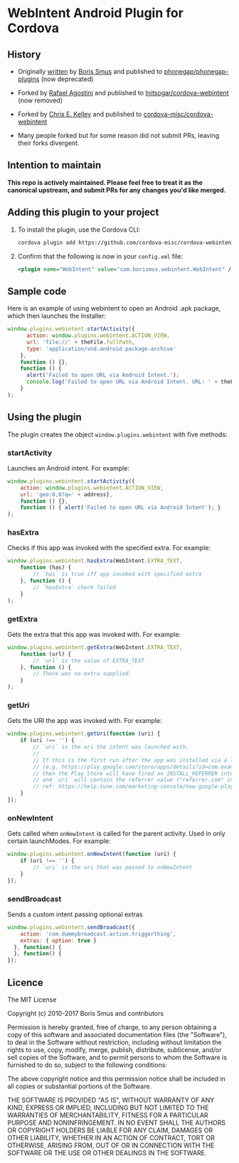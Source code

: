 # WebIntent Android Plugin for Cordova

## History

- Originally [written](http://smus.com/android-phonegap-plugins/)
  by [Boris Smus](https://github.com/borismus)
  and published to
  [phonegap/phonegap-plugins](https://github.com/phonegap/phonegap-plugins/tree/DEPRECATED/Android/WebIntent)
  (now deprecated)

- Forked by [Rafael Agostini](https://github.com/Initsogar)
  and published to
  [Initsogar/cordova-webintent](https://github.com/Initsogar/cordova-webintent)
  (now removed)

- Forked by [Chris E. Kelley](https://github.com/chrisekelley)
  and published to
  [cordova-misc/cordova-webintent](https://github.com/cordova-misc/cordova-webintent)

- Many people forked but for some reason did not submit PRs,
  leaving their forks divergent.

## Intention to maintain

**This repo is actively maintained. Please feel free to treat it as the
canonical upstream, and submit PRs for any changes you'd like merged.**

## Adding this plugin to your project

1. To install the plugin, use the Cordova CLI:

    ```bash
    cordova plugin add https://github.com/cordova-misc/cordova-webintent.git
    ```

1. Confirm that the following is now in your `config.xml` file:

    ```xml
    <plugin name="WebIntent" value="com.borismus.webintent.WebIntent" />
    ```

## Sample code

Here is an example of using webintent to open an Android .apk package, which then launches the Installer:

```javascript
window.plugins.webintent.startActivity({
      action: window.plugins.webintent.ACTION_VIEW,
      url: 'file://' + theFile.fullPath,
      type: 'application/vnd.android.package-archive'
    },
    function () {},
    function () {
      alert('Failed to open URL via Android Intent.');
      console.log('Failed to open URL via Android Intent. URL: ' + theFile.fullPath);
    }
);
```

## Using the plugin

The plugin creates the object `window.plugins.webintent` with five methods:

### startActivity

Launches an Android intent. For example:

```javascript
window.plugins.webintent.startActivity({
    action: window.plugins.webintent.ACTION_VIEW,
    url: 'geo:0,0?q=' + address},
    function () {},
    function () { alert('Failed to open URL via Android Intent'); }
);
```

### hasExtra

Checks if this app was invoked with the specified extra. For example:

```javascript
window.plugins.webintent.hasExtra(WebIntent.EXTRA_TEXT,
    function (has) {
        // `has` is true iff app invoked with specified extra
    }, function () {
        // `hasExtra` check failed
    }
);
```

### getExtra

Gets the extra that this app was invoked with. For example:

```javascript
window.plugins.webintent.getExtra(WebIntent.EXTRA_TEXT,
    function (url) {
        // `url` is the value of EXTRA_TEXT
    }, function () {
        // There was no extra supplied.
    }
);
```

### getUri

Gets the URI the app was invoked with. For example:

```javascript
window.plugins.webintent.getUri(function (uri) {
    if (uri !== '') {
        // `uri` is the uri the intent was launched with.
        //
        // If this is the first run after the app was installed via a link with an install referrer
        // (e.g. https://play.google.com/store/apps/details?id=com.example.app&referrer=referrer.com)
        // then the Play Store will have fired an INSTALL_REFERRER intent that this plugin handles,
        // and `uri` will contain the referrer value ("referrer.com" in the example above).
        // ref: https://help.tune.com/marketing-console/how-google-play-install-referrer-works/
    }
});
```

### onNewIntent

Gets called when `onNewIntent` is called for the parent activity.
Used in only certain launchModes. For example:

```javascript
window.plugins.webintent.onNewIntent(function (uri) {
    if (uri !== '') {
        // `uri` is the uri that was passed to onNewIntent
    }
});
```

### sendBroadcast
Sends a custom intent passing optional extras

```javascript
window.plugins.webintent.sendBroadcast({
    action: 'com.dummybroadcast.action.triggerthing',
    extras: { option: true }
  }, function() {
  }, function() {
});
```

## Licence ##

The MIT License

Copyright (c) 2010-2017 Boris Smus and contributors

Permission is hereby granted, free of charge, to any person obtaining a copy
of this software and associated documentation files (the "Software"), to deal
in the Software without restriction, including without limitation the rights
to use, copy, modify, merge, publish, distribute, sublicense, and/or sell
copies of the Software, and to permit persons to whom the Software is
furnished to do so, subject to the following conditions:

The above copyright notice and this permission notice shall be included in
all copies or substantial portions of the Software.

THE SOFTWARE IS PROVIDED "AS IS", WITHOUT WARRANTY OF ANY KIND, EXPRESS OR
IMPLIED, INCLUDING BUT NOT LIMITED TO THE WARRANTIES OF MERCHANTABILITY,
FITNESS FOR A PARTICULAR PURPOSE AND NONINFRINGEMENT. IN NO EVENT SHALL THE
AUTHORS OR COPYRIGHT HOLDERS BE LIABLE FOR ANY CLAIM, DAMAGES OR OTHER
LIABILITY, WHETHER IN AN ACTION OF CONTRACT, TORT OR OTHERWISE, ARISING FROM,
OUT OF OR IN CONNECTION WITH THE SOFTWARE OR THE USE OR OTHER DEALINGS IN
THE SOFTWARE.
